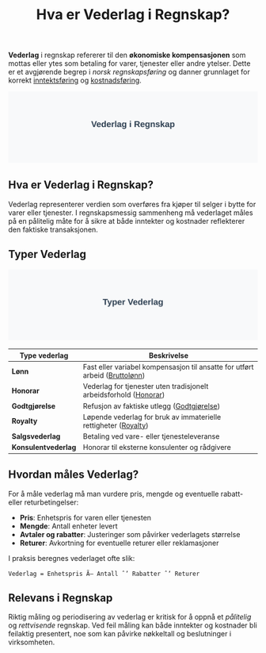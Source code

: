 ﻿---
title: "Hva er Vederlag i Regnskap?"
seoTitle: "Hva er Vederlag i Regnskap?"
description: '**Vederlag** i regnskap refererer til den **økonomiske kompensasjonen** som mottas eller ytes som betaling for varer, tjenester eller andre ytelser. Dette er e...'
---

**Vederlag** i regnskap refererer til den **økonomiske kompensasjonen** som mottas eller ytes som betaling for varer, tjenester eller andre ytelser. Dette er et avgjørende begrep i *norsk regnskapsføring* og danner grunnlaget for korrekt [inntektsføring](/blogs/regnskap/hva-er-inntekter "Hva er Inntekter? Komplett Guide til Inntektsføring i Regnskap") og [kostnadsføring](/blogs/regnskap/hva-er-kostnader "Hva er Kostnader? Komplett Guide til Kostnadstyper og Regnskapsføring").

![Illustrasjon av konseptet vederlag i regnskap](vederlag-image.svg)

## Hva er Vederlag i Regnskap?

Vederlag representerer verdien som overføres fra kjøper til selger i bytte for varer eller tjenester. I regnskapsmessig sammenheng må vederlaget måles på en pålitelig måte for å sikre at både inntekter og kostnader reflekterer den faktiske transaksjonen.

## Typer Vederlag

![Typer Vederlag](vederlag-typer.svg)

| Type vederlag         | Beskrivelse                                                                                                                   |
|-----------------------|-------------------------------------------------------------------------------------------------------------------------------|
| **Lønn**              | Fast eller variabel kompensasjon til ansatte for utført arbeid ([Bruttolønn](/blogs/regnskap/hva-er-bruttolonn "Hva er Bruttolønn? Definisjon, Beregning og Praktisk Anvendelse"))      |
| **Honorar**           | Vederlag for tjenester uten tradisjonelt arbeidsforhold ([Honorar](/blogs/regnskap/hva-er-honorar "Hva er Honorar i Regnskap? Komplett Guide til Honorarutbetalinger"))                 |
| **Godtgjørelse**      | Refusjon av faktiske utlegg ([Godtgjørelse](/blogs/regnskap/hva-er-godtgjorelse "Hva er Godtgjørelse i Regnskap? Komplett Guide til Refusjon og Utlegg"))                               |
| **Royalty**           | Løpende vederlag for bruk av immaterielle rettigheter ([Royalty](/blogs/regnskap/royalty "Royalty i regnskap “ Guide til avtaler og regnskapsføring av vederlag"))                  |
| **Salgsvederlag**     | Betaling ved vare- eller tjenesteleveranse                                                                                     |
| **Konsulentvederlag** | Honorar til eksterne konsulenter og rådgivere                                                                                  |

## Hvordan måles Vederlag?

For å måle vederlag må man vurdere pris, mengde og eventuelle rabatt- eller returbetingelser:

* **Pris**: Enhetspris for varen eller tjenesten  
* **Mengde**: Antall enheter levert  
* **Avtaler og rabatter**: Justeringer som påvirker vederlagets størrelse  
* **Returer**: Avkortning for eventuelle returer eller reklamasjoner

I praksis beregnes vederlaget ofte slik:

```text
Vederlag = Enhetspris Ã— Antall ˆ’ Rabatter ˆ’ Returer
```

## Relevans i Regnskap

Riktig måling og periodisering av vederlag er kritisk for å oppnå et *pålitelig* og *rettvisende* regnskap. Ved feil måling kan både inntekter og kostnader bli feilaktig presentert, noe som kan påvirke nøkkeltall og beslutninger i virksomheten.







